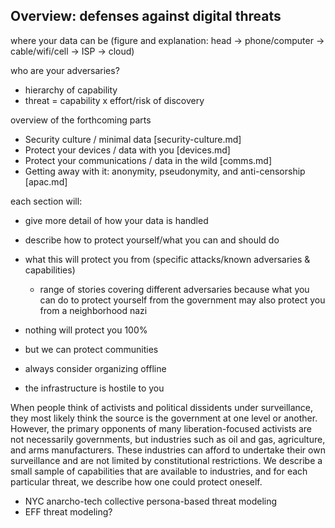 ## Overview: defenses against digital threats

where your data can be (figure and explanation: head -> phone/computer -> cable/wifi/cell -> ISP -> cloud)

who are your adversaries? 
* hierarchy of capability
* threat = capability x effort/risk of discovery

overview of the forthcoming parts
* Security culture / minimal data [security-culture.md]
* Protect your devices / data with you [devices.md]
* Protect your communications / data in the wild [comms.md]
* Getting away with it: anonymity, pseudonymity, and anti-censorship [apac.md]

each section will:
* give more detail of how your data is handled
* describe how to protect yourself/what you can and should do
* what this will protect you from (specific attacks/known adversaries & capabilities)
  * range of stories covering different adversaries because what you can do to protect yourself from the government may also protect you from a neighborhood nazi

* nothing will protect you 100%
* but we can protect communities
* always consider organizing offline
* the infrastructure is hostile to you

When people think of activists and political dissidents under surveillance, they most likely think the source is the government at one level or another.  However, the primary opponents of many liberation-focused activists are not necessarily governments, but industries such as oil and gas, agriculture, and arms manufacturers.  These industries can afford to undertake their own surveillance and are not limited by constitutional restrictions.  We describe a small sample of capabilities that are available to industries, and for each particular threat, we describe how one could protect oneself.

* NYC anarcho-tech collective persona-based threat modeling
* EFF threat modeling?